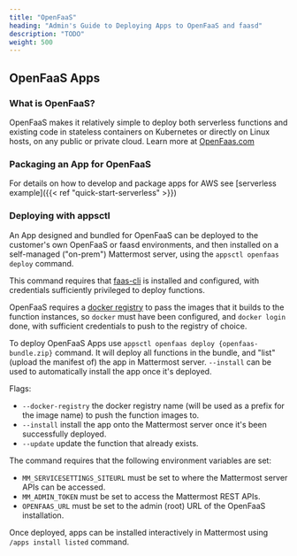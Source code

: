 ```yaml
---
title: "OpenFaaS"
heading: "Admin's Guide to Deploying Apps to OpenFaaS and faasd"
description: "TODO"
weight: 500
---
```


## OpenFaaS Apps

### What is OpenFaaS?

OpenFaaS makes it relatively simple to deploy both serverless functions and
existing code in stateless containers on Kubernetes or directly on Linux hosts,
on any public or private cloud. Learn more at
[OpenFaas.com](https://www.openfaas.com/)

### Packaging an App for OpenFaaS

For details on how to develop and package apps for AWS see [serverless
example]({{< ref "quick-start-serverless" >}})

### Deploying with appsctl

An App designed and bundled for OpenFaaS can be deployed to the customer's own
OpenFaaS or faasd environments, and then installed on a self-managed ("on-prem")
Mattermost server, using the `appsctl openfaas deploy` command.

This command requires that [faas-cli](https://github.com/openfaas/faas-cli) is
installed and configured, with credentials sufficiently privileged to deploy
functions.

OpenFaaS requires a [docker registry](https://docs.docker.com/registry/) to pass
the images that it builds to the function instances, so `docker` must have  been
configured, and `docker login` done, with sufficient credentials to push to the
registry of choice.

To deploy OpenFaaS Apps use `appsctl openfaas deploy {openfaas-bundle.zip}` command.
It will deploy all functions in the bundle, and "list" (upload the manifest of)
the app in Mattermost server. `--install` can be used to automatically install
the app once it's deployed.

Flags:
- `--docker-registry` the docker registry name (will be used as a prefix for the
  image name) to push the function images to.
- `--install` install the app onto the Mattermost server once it's been
  successfully deployed.
- `--update` update the function that already exists.

The command requires that the following environment variables are set:
- `MM_SERVICESETTINGS_SITEURL` must be set to where the Mattermost server APIs can
  be accessed.
- `MM_ADMIN_TOKEN` must be set to access the Mattermost REST APIs.
- `OPENFAAS_URL` must be set to the admin (root) URL of the OpenFaaS
  installation.

Once deployed, apps can be installed interactively in Mattermost using `/apps
install listed` command.